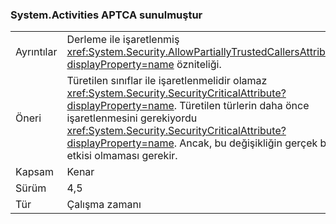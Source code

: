 ### <a name="systemactivities-is-now-aptca"></a>System.Activities APTCA sunulmuştur

|   |   |
|---|---|
|Ayrıntılar|Derleme ile işaretlenmiş <xref:System.Security.AllowPartiallyTrustedCallersAttribute?displayProperty=name> özniteliği.|
|Öneri|Türetilen sınıflar ile işaretlenmelidir olamaz <xref:System.Security.SecurityCriticalAttribute?displayProperty=name>. Türetilen türlerin daha önce işaretlenmesini gerekiyordu <xref:System.Security.SecurityCriticalAttribute?displayProperty=name>. Ancak, bu değişikliğin gerçek bir etkisi olmaması gerekir.|
|Kapsam|Kenar|
|Sürüm|4,5|
|Tür|Çalışma zamanı|

